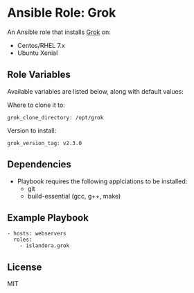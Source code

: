 # Ansible Role: Grok

An Ansible role that installs [Grok](https://github.com/GrokImageCompression/grok) on:

* Centos/RHEL 7.x
* Ubuntu Xenial

## Role Variables

Available variables are listed below, along with default values:

Where to clone it to:
```
grok_clone_directory: /opt/grok
```

Version to install:
```
grok_version_tag: v2.3.0
```

## Dependencies

* Playbook requires the following applciations to be installed: 
  - git
  - build-essential (gcc, g++, make)
  
## Example Playbook

    - hosts: webservers
      roles:
        - islandora.grok

## License

MIT
